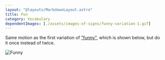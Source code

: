```yaml
---
layout: "@layouts/MarkdownLayout.astro"
title: Fun
category: Vocabulary
dependentImages: [./assets/images-of-signs/funny-variation-1.gif]
---
```


Same motion as the first variation of ["funny"](./funny#variation-1),
which is shown below,
but do it once instead of twice.

![Funny](@signs/funny-variation-1.gif)
